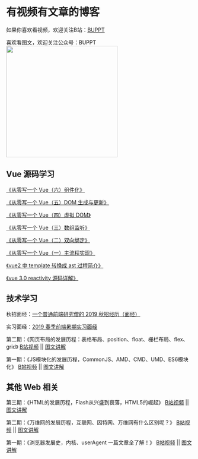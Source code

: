 # 有视频有文章的博客

如果你喜欢看视频，欢迎关注B站：<a href='https://space.bilibili.com/85377347'>BUPPT</a>

喜欢看图文，欢迎关注公众号：BUPPT
<img src='https://s1.ax1x.com/2020/06/15/NP8rk9.png' width='300' />

## Vue 源码学习
<a href="https://github.com/buppt/Video-article-blog/issues/11">《从零写一个 Vue（六）组件化》</a>

<a href="https://mp.weixin.qq.com/s/GhfGgAyvW1fX_s2r8bygpQ">《从零写一个 Vue（五）DOM 生成与更新》</a>

<a href="https://github.com/buppt/Video-article-blog/issues/9">《从零写一个 Vue（四）虚拟 DOM》</a>

<a href="https://github.com/buppt/Video-article-blog/issues/8">《从零写一个 Vue（三）数组监听》</a>

<a href="https://github.com/buppt/Video-article-blog/issues/7">《从零写一个 Vue（二）双向绑定》</a>

<a href="https://github.com/buppt/Video-article-blog/issues/6">《从零写一个 Vue（一）主流程实现》</a>

<a href="https://github.com/buppt/Video-article-blog/issues/4">《vue2 中 template 转换成 ast 过程简介》</a>

<a href="https://github.com/buppt/Video-article-blog/issues/5">《vue 3.0 reactivity 源码详解》</a>

## 技术学习

秋招面经：<a href='https://github.com/buppt/Video-article-blog/issues/3'>一个普通前端研究僧的 2019 秋招经历（面经）</a>

实习面经：<a href='https://github.com/buppt/Video-article-blog/issues/2'>2019 春季前端暑期实习面经</a>

第二期：《网页布局的发展历程：表格布局、position、float、栅栏布局、flex、grid》
<a href="https://www.bilibili.com/video/BV1954y1Q7on" target="_blank">B站视频</a> 
||
<a href="https://mp.weixin.qq.com/s/EhTxITDVLgtbsTinStOrdw">图文讲解</a>

第一期：《JS模块化的发展历程，CommonJS、AMD、CMD、UMD、ES6模块化》
<a href="https://www.bilibili.com/video/BV1Ua4y1t7fs" target="_blank">B站视频</a> 
||
<a href="https://github.com/buppt/Video-article-blog/issues/1">图文讲解</a>

## 其他 Web 相关
第三期：《HTML的发展历程，Flash从兴盛到衰落，HTML5的崛起》
<a href="https://www.bilibili.com/video/BV1yK4y1r7iG" target="_blank">B站视频</a> 
||
<a href="https://mp.weixin.qq.com/s/ZMg9xHRwg3JLX-FDMQt97g">图文讲解</a>

第二期：《万维网的发展历程，互联网、因特网、万维网有什么区别呢？》
<a href="https://www.bilibili.com/video/BV1R541167b9" target="_blank">B站视频</a> 
||
<a href="https://mp.weixin.qq.com/s/Ea3rsA1_kJqOG1cBtx-VvA">图文讲解</a>

第一期：《浏览器发展史，内核、userAgent 一篇文章全了解！》
<a href="https://www.bilibili.com/video/BV1YE411A75H" target="_blank">B站视频</a> 
||
<a href="https://mp.weixin.qq.com/s/vXc82ncUdJkuetR3_zP74w">图文讲解</a>
